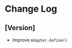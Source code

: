 # Change Log

## [Version]
- Improve `Adapter.define()` <style> injection.
- `[Adapter Object].addStyle()` insert <style> inside component's tag.